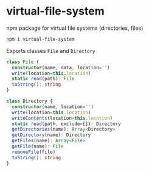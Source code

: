 # virtual-file-system

npm package for virtual file systems (directories, files)

```sh
npm i virtual-file-system
```

Exports classes `File` and `Directory`

```ts
class File {
  constructor(name, data, location='')
  write(location=this.location)
  static read(path): File
  toString(): string
}

class Directory {
  constructor(name, location='')
  write(location=this.location)
  writeContents(location=this.location)
  static read(path, exclude=[]): Directory
  getDirectories(name): Array<Directory>
  getDirectory(name): Directory
  getFiles(name): Array<File>
  getFile(name): File
  removeFile(file)
  toString(): string
}
```
